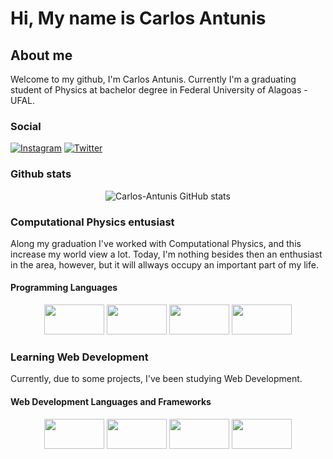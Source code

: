 # Hi, My name is Carlos Antunis

## About me

Welcome to my github, I'm Carlos Antunis. Currently I'm a graduating student of Physics at bachelor degree in Federal University of Alagoas - UFAL.

### Social

[![Instagram](https://img.shields.io/badge/Instagram-%23E4405F.svg?logo=Instagram&logoColor=white)](https://www.instagram.com/carlos.phys/)
[![Twitter](https://img.shields.io/badge/Twitter-%231DA1F2.svg?logo=Twitter&logoColor=white)](https://twitter.com/Carlos_Antunis)

### Github stats

<div align="center">

![Carlos-Antunis GitHub stats](https://github-readme-stats.vercel.app/api?username=Carlos-Antunis&show_icons=true&theme=tokyonight)

<!--
![Github most used languages](https://github-readme-stats.vercel.app/api/top-langs/?username=carlos-antunis&langs_count=7&theme=tokyonight&hide_border=true&card_width=300&custom_title=Usage%20of%20languages)
-->

</div>

### Computational Physics entusiast

Along my graduation I've worked with Computational Physics, and this increase my world view a lot. Today, I'm nothing besides then an enthusiast in the area, however, but it will allways occupy an important part of my life.

#### Programming Languages

<div align="center" margin-top="2.0rem">
    <img height="48" width="96" src="https://cdn.jsdelivr.net/gh/devicons/devicon/icons/c/c-line.svg" />
    <img height="48" width="96" src="https://cdn.jsdelivr.net/gh/devicons/devicon/icons/cplusplus/cplusplus-line.svg" />
    <img height="48" width="96" src="https://cdn.jsdelivr.net/gh/devicons/devicon/icons/python/python-original.svg" />
    <img height="48" width="96" style="color: white;" src="https://cdn.jsdelivr.net/gh/devicons/devicon/icons/r/r-original.svg" />
</div>

### Learning Web Development

Currently, due to some projects, I've been studying Web Development.

#### Web Development Languages and Frameworks

<div align="center" margin-top="2.0rem">
    <img height="48" width="96" src="https://cdn.jsdelivr.net/gh/devicons/devicon/icons/html5/html5-plain-wordmark.svg" />
    <img height="48" width="96" src="https://cdn.jsdelivr.net/gh/devicons/devicon/icons/css3/css3-plain-wordmark.svg" />
    <img height="48" width="96" src="https://cdn.jsdelivr.net/gh/devicons/devicon/icons/tailwindcss/tailwindcss-plain.svg" />
    <img height="48" width="96" src="https://cdn.jsdelivr.net/gh/devicons/devicon/icons/javascript/javascript-plain.svg" />
</div>
